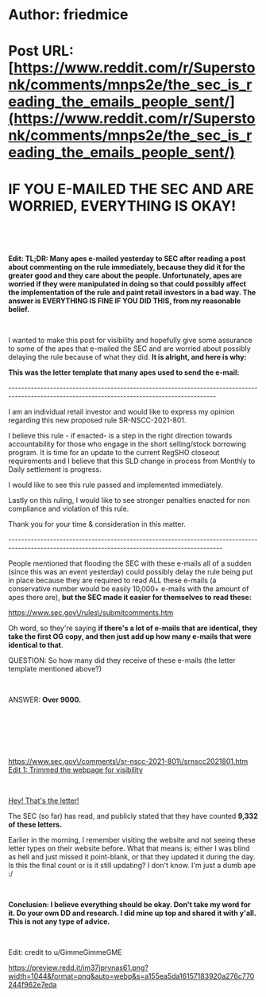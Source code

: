 # Author: friedmice
# Post URL: [https://www.reddit.com/r/Superstonk/comments/mnps2e/the_sec_is_reading_the_emails_people_sent/](https://www.reddit.com/r/Superstonk/comments/mnps2e/the_sec_is_reading_the_emails_people_sent/)


# IF YOU E-MAILED THE SEC AND ARE WORRIED, EVERYTHING IS OKAY!

&#x200B;

&#x200B;

**Edit:  TL;DR: Many apes e-mailed yesterday to SEC after reading a post about commenting on the rule immediately, because they did it for the greater good and they care about the people. Unfortunately, apes are worried if they were manipulated in doing so that could possibly affect the implementation of the rule and paint retail investors in a bad way. The answer is EVERYTHING IS FINE IF YOU DID THIS, from my reasonable belief.**

&#x200B;

I wanted to make this post for visibility and hopefully give some assurance to some of the apes that e-mailed the SEC and are worried about possibly delaying the rule because of what they did. **It is alright, and here is why:**

**This was the letter template that many apes used to send the e-mail:**

\-----------------------------------------------------------------------------------------------------------------------------------------------

I am an individual retail investor and would like to express my opinion regarding this new proposed rule SR-NSCC-2021-801.

I believe this rule - if enacted- is a step in the right direction towards accountability for those who engage in the short selling/stock borrowing program. It is time for an update to the current RegSHO closeout requirements and I believe that this SLD change in process from Monthly to Daily settlement is progress.

I would like to see this rule passed and implemented immediately.

Lastly on this ruling, I would like to see stronger penalties enacted for non compliance and violation of this rule.

Thank you for your time & consideration in this matter.

\-------------------------------------------------------------------------------------------------------------------------------------------------

People mentioned that flooding the SEC with these e-mails all of a sudden (since this was an event yesterday) could possibly delay the rule being put in place because they are required to read ALL these e-mails (a conservative number would be easily 10,000+ e-mails with the amount of apes there are), **but the SEC made it easier for themselves to read these:**

[https:\/\/www.sec.gov\/rules\/submitcomments.htm ](https://preview.redd.it/5xk3j4rnf7s61.png?width=950&format=png&auto=webp&s=c95f1b725d75d5171fd897c0472b69f6c0b5ad98)

Oh word, so they're saying **if there's a lot of e-mails that are identical, they take the first OG copy, and then just add up how many e-mails that were identical to that**.

QUESTION: So how many did they receive of these e-mails (the letter template mentioned above?)

&#x200B;

ANSWER: **Over 9000.**

&#x200B;

&#x200B;

&#x200B;

[https:\/\/www.sec.gov\/comments\/sr-nscc-2021-801\/srnscc2021801.htm Edit 1: Trimmed the webpage for visibility](https://preview.redd.it/1djm9s79x8s61.png?width=966&format=png&auto=webp&s=b9be310e4da4641dff038160a0b7bfaf1ecdefa7)

&#x200B;

[Hey! That's the letter!](https://preview.redd.it/tocdm8m2g7s61.png?width=664&format=png&auto=webp&s=e44ffcb765b479f1d72d056728d27e6a28aff439)

The SEC (so far) has read, and publicly stated that they have counted **9,332 of these letters.**

Earlier in the morning, I remember visiting the website and not seeing these letter types on their website before. What that means is; either I was blind as hell and just missed it point-blank, or that they updated it during the day. Is this the final count or is it still updating? I don't know. I'm just a dumb ape :/

&#x200B;

**Conclusion: I believe everything should be okay. Don't take my word for it. Do your own DD and research. I did mine up top and shared it with y'all. This is not any type of advice.**

&#x200B;

Edit: credit to u/GimmeGimmeGME

https://preview.redd.it/im37jprvnas61.png?width=1044&format=png&auto=webp&s=a155ea5da16157183920a276c770244f962e7eda
